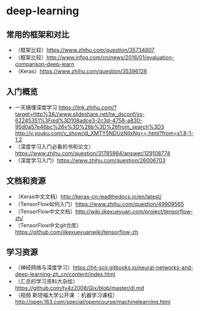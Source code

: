 # deep-learning


## 常用的框架和对比

- （框架比较）https://www.zhihu.com/question/35734807
- （框架比较）http://www.infoq.com/cn/news/2016/01/evaluation-comparison-deep-learn
- （Keras）https://www.zhihu.com/question/35396126


## 入门概览

- 一天搞懂深度学习 
   https://link.zhihu.com/?target=http%3A//www.slideshare.net/tw_dsconf/ss-62245351%3Fqid%3D108adce3-2c3d-4758-a830-95d0a57e46bc%26v%3D%26b%3D%26from_search%3D3
   http://v.youku.com/v_show/id_XMTY5NDUzNjIxNg==.html?from=s1.8-1-1.2
- （深度学习入门必看的书和论文）https://www.zhihu.com/question/31785984/answer/129108774
- （深度学习入门）https://www.zhihu.com/question/26006703

## 文档和资源

- （Keras中文文档）http://keras-cn.readthedocs.io/en/latest/
- （TensorFlow如何入门）https://www.zhihu.com/question/49909565
- （TensorFlow中文文档）http://wiki.jikexueyuan.com/project/tensorflow-zh/
- （TensorFlow中文git仓库）https://github.com/jikexueyuanwiki/tensorflow-zh

## 学习资源
- （神经网络与深度学习）https://hit-scir.gitbooks.io/neural-networks-and-deep-learning-zh_cn/content/index.html
- （汇总的学习资料大杂烩）https://github.com/ty4z2008/Qix/blob/master/dl.md
- （视频 斯坦福大学公开课 ：机器学习课程）http://open.163.com/special/opencourse/machinelearning.html






